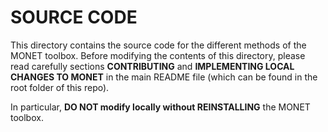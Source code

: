# SOURCE CODE

This directory contains the source code for the different methods of the MONET toolbox. Before modifying the contents of this directory, please read carefully sections **CONTRIBUTING** and **IMPLEMENTING LOCAL CHANGES TO MONET** in the main README file (which can be found in the root folder of this repo).

In particular, **DO NOT modify locally without REINSTALLING** the MONET toolbox.
